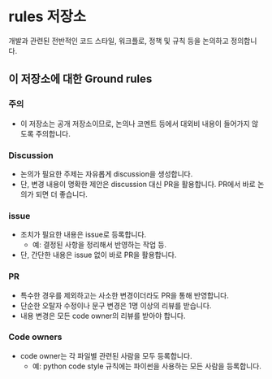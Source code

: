 # rules 저장소
개발과 관련된 전반적인 코드 스타일, 워크플로, 정책 및 규칙 등을 논의하고 정의합니다.

## 이 저장소에 대한 Ground rules

### 주의
- 이 저장소는 공개 저장소이므로, 논의나 코멘트 등에서 대외비 내용이 들어가지 않도록 주의합니다.

### Discussion
- 논의가 필요한 주제는 자유롭게 discussion을 생성합니다.
- 단, 변경 내용이 명확한 제안은 discussion 대신 PR을 활용합니다. PR에서 바로 논의가 되면 더 좋습니다.

### issue
- 조치가 필요한 내용은 issue로 등록합니다.
  - 예: 결정된 사항을 정리해서 반영하는 작업 등.
- 단, 간단한 내용은 issue 없이 바로 PR을 활용합니다.

### PR
- 특수한 경우를 제외하고는 사소한 변경이더라도 PR을 통해 반영합니다.
- 단순한 오탈자 수정이나 문구 변경은 1명 이상의 리뷰를 받습니다.
- 내용 변경은 모든 code owner의 리뷰를 받아야 합니다.

### Code owners
- code owner는 각 파일별 관련된 사람을 모두 등록합니다.
  - 예: python code style 규칙에는 파이썬을 사용하는 모든 사람을 등록합니다.
